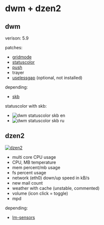 dwm + dzen2
===========

dwm
---

verison: 5.9

patches:

 * [gridmode](http://dwm.suckless.org/patches/gridmode)
 * [statuscolor](http://dwm.suckless.org/patches/statuscolors)
 * [push](http://dwm.suckless.org/patches/push)
 * trayer
 * [uselessgap](http://dwm.suckless.org/patches/uselessgap) (optional, not installed)

depending:

 * [skb](https://github.com/polachok/skb)

statuscolor with skb:

 * ![dwm statuscolor skb en](https://lh5.googleusercontent.com/-4EfhPoZZKGM/TnEtZlFRbbI/AAAAAAAAAdU/NqZk9BEi_7c/s800/dwm-statuscolor-skb-en.png "skb en")
 * ![dwm statuscolor skb ru](https://lh4.googleusercontent.com/-CuqeTPkzz6Y/TnEtZgi4CbI/AAAAAAAAAdY/v1isBwqx3YU/s800/dwm-statuscolor-skb-ru.png "skb ru")

dzen2
-----

[![dzen2](https://lh3.googleusercontent.com/-Vu-kTSNaxS8/TnEzqCJ92TI/AAAAAAAAAd4/3Dh5K2GdjAo/s900/dzen2-bottom-short.png)](https://lh6.googleusercontent.com/-iy-0aq7uagk/TnEwB5whzbI/AAAAAAAAAds/DbEyIYe3G5Q/s1400/dzen2-bottom.png)

 * multi core CPU usage
 * CPU, MB temperature
 * mem percent/mb usage
 * fs percent usage
 * network (eth0) down/up speed in kB/s
 * new mail count
 * weather with cache (unstable, commented)
 * volume (icon click = toggle)
 * mpd

depending:

 * [lm-sensors](http://www.lm-sensors.org/)
